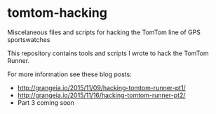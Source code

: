 # tomtom-hacking
Miscelaneous files and scripts for hacking the TomTom line of GPS sportswatches

This repository contains tools and scripts I wrote to hack the TomTom Runner. 

For more information see these blog posts:

- http://grangeia.io/2015/11/09/hacking-tomtom-runner-pt1/
- http://grangeia.io/2015/11/16/hacking-tomtom-runner-pt2/
- Part 3 coming soon

